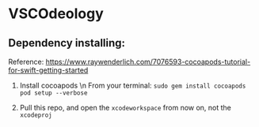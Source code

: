 #  VSCOdeology

## Dependency installing: 
Reference: https://www.raywenderlich.com/7076593-cocoapods-tutorial-for-swift-getting-started

1. Install cocoapods \n
From your terminal:
`sudo gem install cocoapods`
`pod setup --verbose`

2. Pull this repo, and open the `xcodeworkspace` from now on, not the `xcodeproj`
